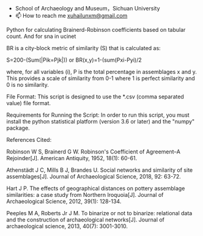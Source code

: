 - School of Archaeology and Museum，Sichuan University
- 📫 How to reach me xuhailunxm@gmail.com


Python for calculating Brainerd-Robinson coefficients based on tabular count. And for sna in ucinet

BR is a city-block metric of similarity (S) that is calculated as:

S=200-(Sum(|Pik=Pjk|))
or 
BR(x,y)=1-(sum(Pxi-Pyi)/2

where, for all variables (i), P is the total percentage in assemblages x and y. This provides a scale of similarity from 0-1 where 1 is perfect similarity and 0 is no similarity.

File Format: This script is designed to use the *.csv (comma separated value) file format.

Requirements for Running the Script: In order to run this script, you must install the python statistical platform (version 3.6 or later) and the "numpy" package.

References Cited:

Robinson W S, Brainerd G W. Robinson's Coefficient of Agreement–A Rejoinder[J]. American Antiquity, 1952, 18(1): 60-61.

Athenstädt J C, Mills B J, Brandes U. Social networks and similarity of site assemblages[J]. Journal of Archaeological Science, 2018, 92: 63-72.

Hart J P. The effects of geographical distances on pottery assemblage similarities: a case study from Northern Iroquoia[J]. Journal of Archaeological Science, 2012, 39(1): 128-134.

Peeples M A, Roberts Jr J M. To binarize or not to binarize: relational data and the construction of archaeological networks[J]. Journal of archaeological science, 2013, 40(7): 3001-3010.
